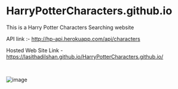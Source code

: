# HarryPotterCharacters.github.io
This is a Harry Potter Characters Searching website

API link :-  http://hp-api.herokuapp.com/api/characters

Hosted Web Site Link - https://lasithadilshan.github.io/HarryPotterCharacters.github.io/

<br>

![image](https://user-images.githubusercontent.com/37534587/121156888-b7c08900-c866-11eb-86ff-9b4ab2fc9ee8.png)
